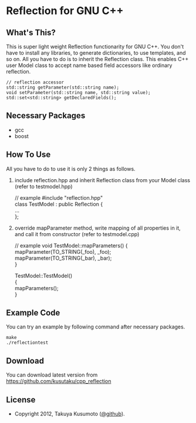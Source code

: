 ﻿Reflection for GNU C++
======================


What's This?
------------

This is super light weight Reflection functionarity for GNU C++.
You don't have to install any libraries, to generate dictionaries, to use templates, and so on.
All you have to do is to inherit the Reflection class.
This enables C++ user Model class to accept name based field accessors like ordinary reflection.  
  
    // reflection accessor  
    std::string getParameter(std::string name);  
    void setParameter(std::string name, std::string value);  
    std::set<std::string> getDeclaredFields();  
  
  
Necessary Packages
------------------
  
*  gcc  
*  boost  
  
  
How To Use
----------
  
All you have to do to use it is only 2 things as follows.  
   
1) include reflection.hpp and inherit Reflection class from your Model class (refer to testmodel.hpp)  
    
    // example
    #include "reflection.hpp"  
    class TestModel : public Reflection {  
      ...  
    };  
   
2) override mapParameter method, write mapping of all properties in it,  
   and call it from constructor (refer to testmodel.cpp)  
  
    // example
    void TestModel::mapParameters() {  
      mapParameter(TO_STRING(_foo), _foo);  
      mapParameter(TO_STRING(_bar), _bar);  
    }  
    
    TestModel::TestModel()  
    {  
      mapParameters();  
    }  
  
  
Example Code
------------
  
You can try an example by following command after necessary packages.  
  
    make  
    ./reflectiontest  
  
  
Download
--------

You can download latest version from https://github.com/kusutaku/cpp_reflection
  
  

License
-------
* Copyright 2012, Takuya Kusumoto ([@github](https://github.com/kusutaku/cpp_reflection "cpp_reflection")).
